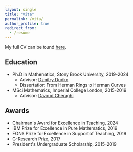 ```yaml
---
layout: single
title: "Vita"
permalink: /vita/
author_profile: true
redirect_from:
  - /resume
---
```


My full CV can be found [here](/files/WRL-CV.pdf).

## Education
* Ph.D in Mathematics, Stony Brook University, 2019-2024
  * Advisor: [Dzmitry Dudko](http://www.math.stonybrook.edu/~ddudko/)
  * Dissertation: From Herman Rings to Herman Curves
* MSci Mathematics, Imperial College London, 2015-2019
  * Advisor: [Davoud Cheraghi](https://www.ma.imperial.ac.uk/~dcheragh/)

## Awards
  * Chairman's Award for Excellence in Teaching, 2024
  * IBM Prize for Excellence in Pure Mathematics, 2019
  * FONS Prize for Excellence in Support of Teaching, 2019
  * G-Research Prize, 2017
  * President's Undergraduate Scholarship, 2015-2019

